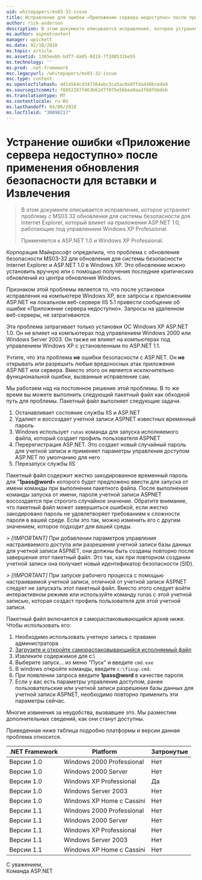 ```yaml
---
uid: whitepapers/ms03-32-issue
title: Исправление для ошибки «Приложение сервера недоступно» после применения обновления безопасности для IE | Документы Microsoft
author: rick-anderson
description: В этом документе описывается исправление, которое устраняет проблему с обновления для системы безопасности MS03-32 для Internet Explorer, который влияет на приложения ASP.NET 1.0, выполняющиеся на рабочие элементы...
ms.author: aspnetcontent
manager: wpickett
ms.date: 02/10/2010
ms.topic: article
ms.assetid: 1365eebb-bdf7-4a05-8d18-7f200531be55
ms.technology: ''
ms.prod: .net-framework
msc.legacyurl: /whitepapers/ms03-32-issue
msc.type: content
ms.openlocfilehash: dd1a564cd347364abc3ca5ac0a9ffda448bcede8
ms.sourcegitcommit: f8852267f463b62d7f975e56bea9aa3f68fbbdeb
ms.translationtype: MT
ms.contentlocale: ru-RU
ms.lasthandoff: 04/06/2018
ms.locfileid: "30898217"
---
```

<a name="fix-for-server-application-unavailable-error-after-applying-security-update-for-ie"></a>Устранение ошибки «Приложение сервера недоступно» после применения обновления безопасности для вставки и Извлечения
====================
> В этом документе описывается исправление, которое устраняет проблему с MS03 32 обновления для системы безопасности для Internet Explorer, который влияет на приложения ASP.NET 1.0, работающие под управлением Windows XP Professional.
> 
> Применяется к ASP.NET 1.0 и Windows XP Professional.


Корпорация Майкрософт определила, что проблема с обновления безопасности MS03-32 для обновления для системы безопасности Internet Explorer и ASP.NET 1.0 в Windows XP. Это обновление можно установить вручную или с помощью получения последние критических обновлений из центра обновления Windows.

Признаком этой проблемы является то, что после установки исправления на компьютере Windows XP, все запросы к приложениям ASP.NET на локальном веб-сервере IIS 5.1 привести сообщение об ошибке «Приложение сервера недоступно». Запросы на удаленном веб-серверы, не затрагиваются.

Эта проблема затрагивает только установки ОС Windows XP ASP.NET 1.0. Он не влияет на компьютерах под управлением Windows 2000 или Windows Server 2003. Он также не влияет на компьютерах под управлением Windows XP с установленным по ASP.NET 1.1.

Учтите, что эта проблема **не** ошибки безопасности с ASP.NET. Он **не** открывать или разрешить любые вредоносных атак приложения ASP.NET или сервера. Вместо этого он является исключительно функциональной ошибки, вызванные исправление сам.

Мы работаем над на постоянное решение этой проблемы. В то же время вы можете выполнить следующий пакетный файл как обходной путь для проблемы. Пакетный файл выполняет следующие задачи.

1. Останавливает состояние службы IIS и ASP.NET
2. Удаляет и воссоздает учетной записи ASPNET известных временный пароль
3. Windows использует `runas` команда для запуска исполняемого файла, который создает профиль пользователя ASPNET
4. Перерегистрация ASP.NET. Это создает новый случайный пароль для учетной записи и применяет параметры управления доступом ASP.NET по умолчанию для него
5. Перезапуск службы IIS

Пакетный файл содержит жестко закодированное временный пароль для "<strong>1pass@word</strong>» которого будет предложено ввести для запуска от имени команды при выполнении пакетного файла. После выполнения команды запуска от имени, пароля учетной записи ASPNET воссоздается при строгого случайное значение. Обратите внимание, что пакетный файл может завершиться ошибкой, если жестко закодировано пароль не удовлетворяет требованиям к сложности пароля в вашей среде. Если это так, можно изменить его с другим значением, которое подходит для вашей среды.

*> [!IMPORTANT]* При добавлении параметров управления настраиваемого доступа или разрешения учетной записи базы данных для учетной записи ASPNET, они должны быть созданы повторно после завершения этот пакетный файл. Это так, как при повторном создании учетной записи она получает новый идентификатор безопасности (SID).

*> [!IMPORTANT]* При запуске рабочего процесса с помощью настраиваемой учетной записи, отличной от учетной записи ASPNET следует не запускать этот пакетный файл. Вместо этого следует войти интерактивном режиме или используйте команду runas с этой учетной записью, которая создаст профиль пользователя для этой учетной записи.

Пакетный файл включается в самораспаковывающийся архив ниже. Чтобы использовать его:

1. Необходимо использовать учетную запись с правами администратора
2. [Загрузите и откройте самораспаковывающийся исполняемый файл](ms03-32-issue/_static/fixup1.exe)
3. Извлеките содержимое для c:\
4. Выберите запуск... из меню "Пуск" и введите `cmd.exe`
5. В windows откройте команды, введите `c:\fixup.cmd`.
6. При появлении запроса введите <strong>1pass@word</strong> в качестве пароля.
7. Если у вас есть параметры управления доступом, ранее пользовательские или учетной записи разрешения базы данных для учетной записи ASPNET, необходимо повторно применить эти параметры сейчас.

Многие извинения за неудобства, вызвавшее это. Мы разместим дополнительных сведений, как они станут доступны.

Приведенная ниже таблица подробно платформы и версии данная проблема относится.

| .NET Framework | Platform | Затронутые |
| --- | --- | --- |
| Версии 1.0 | Windows 2000 Professional | Нет |
| Версии 1.0 | Windows 2000 Server | Нет |
| Версии 1.0 | Windows XP Professional | Да |
| Версии 1.0 | Windows Server 2003 | Нет |
| Версии 1.0 | Windows XP Home с Cassini | Нет |
| Версии 1.1 | Windows 2000 Professional | Нет |
| Версии 1.1 | Windows 2000 Server | Нет |
| Версии 1.1 | Windows XP Professional | Нет |
| Версии 1.1 | Windows Server 2003 | Нет |
| Версии 1.1 | Windows XP Home с Cassini | Нет |

С уважением,   
 Команда ASP.NET
